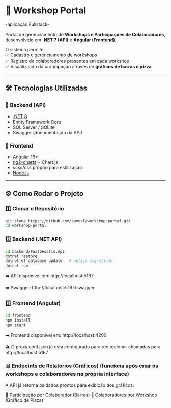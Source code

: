 # 📘 Workshop Portal

-aplicação Fullstack-

Portal de gerenciamento de **Workshops e Participações de Colaboradores**, desenvolvido em **.NET 7 (API)** e **Angular (Frontend)**.  

O sistema permite:  
✅ Cadastro e gerenciamento de workshops  
✅ Registro de colaboradores presentes em cada workshop  
✅ Visualização da participação através de **gráficos de barras e pizza**  

---

## 🛠️ Tecnologias Utilizadas

### 🔹 Backend (API)
- [.NET 8](https://dotnet.microsoft.com/)  
- Entity Framework Core  
- SQL Server / SQLite  
- Swagger (documentação da API)  

### 🔹 Frontend
- [Angular 16+](https://angular.io/)  
- [ng2-charts](https://valor-software.com/ng2-charts/) + Chart.js  
- scss/css próprio para estilização
- [Node.js](https://nodejs.org/) 

---

## ⚙️ Como Rodar o Projeto

### 1️⃣ Clonar o Repositório
```bash
git clone https://github.com/samusl/workshop-portal.git
cd workshop-portal
``` 
### 2️⃣ Backend (.NET API)
```bash
cd backend/FastDesafio.Api
dotnet restore
dotnet ef database update   # aplica migrations
dotnet run
```

➡️ API disponível em: http://localhost:5167

➡️ Swagger: http://localhost:5167/swagger

### 3️⃣ Frontend (Angular)
```bash
cd frontend
npm install
npm start
```


➡️ Frontend disponível em: http://localhost:4200

⚠️ O proxy.conf.json já está configurado para redirecionar chamadas para http://localhost:5167.

### 📊 Endpoints de Relatórios (Gráficos) (funciona após criar os workshops e colaboradores na própria interface)

A API já retorna os dados prontos para exibição dos gráficos.

🔹 Participação por Colaborador (Barras)
🔹 Colaboradores por Workshop (Gráfico de Pizza)

